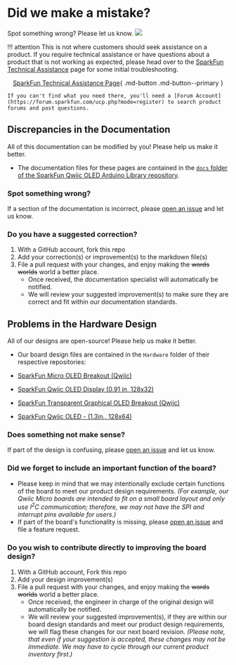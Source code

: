 # Did we make a mistake?

Spot something wrong? Please let us know. <a href="https://github.com/sparkfun/SparkFun_Qwiic_OLED_Arduino_Library/issues" alt="Issues"><img src="https://img.shields.io/github/issues/sparkfun/SparkFun_Qwiic_OLED_Arduino_Library.svg" /></a>

!!! attention
    This is not where customers should seek assistance on a product. If you require technical assistance or have questions about a product that is not working as expected, please head over to the [SparkFun Technical Assistance](https://www.sparkfun.com/technical_assistance) page for some initial troubleshooting.
    <center>
    [SparkFun Technical Assistance Page](https://www.sparkfun.com/technical_assistance){ .md-button .md-button--primary }
    </center>

    If you can't find what you need there, you'll need a [Forum Account](https://forum.sparkfun.com/ucp.php?mode=register) to search product forums and post questions.

## Discrepancies in the Documentation

All of this documentation can be modified by you! Please help us make it better.

* The documentation files for these pages are contained in the [`docs` folder of the SparkFun Qwiic OLED Arduino Library repository](https://github.com/sparkfun/SparkFun_Qwiic_OLED_Arduino_Library/tree/main/docs).

### Spot something wrong?
If a section of the documentation is incorrect, please [open an issue](https://github.com/sparkfun/SparkFun_Qwiic_OLED_Arduino_Library/issues) and let us know.

### Do you have a suggested correction?
1. With a GitHub account, fork this repo
2. Add your correction(s) or improvement(s) to the markdown file(s)
3. File a pull request with your changes, and enjoy making the ~~words~~ ~~worlds~~ world a better place.
    * Once received, the documentation specialist will automatically be notified.
    * We will review your suggested improvement(s) to make sure they are correct and fit within our documentation standards.

## Problems in the Hardware Design

All of our designs are open-source! Please help us make it better.

* Our board design files are contained in the `Hardware` folder of their respective repositories:

* [SparkFun Micro OLED Breakout (Qwiic)](https://github.com/sparkfun/Qwiic_Micro_OLED/tree/main/Hardware)
* [SparkFun Qwiic OLED Display (0.91 in, 128x32)](https://github.com/sparkfun/SparkFun_Qwiic_OLED-0.91/tree/main/Hardware)
* [SparkFun Transparent Graphical OLED Breakout (Qwiic)](https://github.com/sparkfun/Qwiic_Transparent_Graphical_OLED/tree/main/Hardware)
* [SparkFun Qwiic OLED - (1.3in., 128x64)](https://github.com/sparkfun/SparkFun_Qwiic_OLED_Arduino_Library/tree/main/Hardware)

### Does something not make sense?
If part of the design is confusing, please [open an issue](https://github.com/sparkfun/SparkFun_Qwiic_OLED_Arduino_Library/issues) and let us know.

### Did we forget to include an important function of the board?
* Please keep in mind that we may intentionally exclude certain functions of the board to meet our product design requirements. *(For example, our Qwiic Micro boards are intended to fit on a small board layout and only use I<sup>2</sup>C communication; therefore, we may not have the SPI and interrupt pins available for users.)*
* If part of the board's functionality is missing, please [open an issue](https://github.com/sparkfun/SparkFun_Qwiic_OLED_Arduino_Library/issues) and file a feature request.

### Do you wish to contribute directly to improving the board design?
1. With a GitHub account, Fork this repo
2. Add your design improvement(s)
3. File a pull request with your changes, and enjoy making the ~~words~~ ~~worlds~~ world a better place.
    * Once received, the engineer in charge of the original design will automatically be notified.
    * We will review your suggested improvement(s), if they are within our board design standards and meet our product design requirements, we will flag these changes for our next board revision. *(Please note, that even if your suggestion is accepted, these changes may not be immediate. We may have to cycle through our current product inventory first.)*
